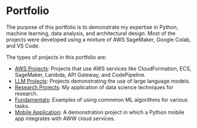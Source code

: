 # Portfolio

The purpose of this portfolio is to demonstrate my expertise in Python, machine learning, data analysis, and architectural design. Most of the projects were developed using a mixture of AWS SageMaker, Google Colab, and VS Code.    

The types of projects in this portfolio are:

- [AWS Projects](https://github.com/efarish/portfolio/tree/main/aws): Projects that use AWS services like CloudFormation, ECS, SageMaker, Lambda, API Gateway, and CodePipeline.
- [LLM Projects](https://github.com/efarish/portfolio/tree/main/llm): Projects demonstrating the use of large language models.
- [Research Projects](https://github.com/efarish/portfolio/tree/main/research): My application of data science techniques for research.
- [Fundamentals](https://github.com/efarish/portfolio/tree/main/fundamentals): Examples of using commmon ML algorithms for various tasks.
- [Mobile Application](https://github.com/efarish/portfolio/tree/main/mobile/kivy_img_post): A demonstration project in which a Python mobile app integrates with AWW cloud services.
